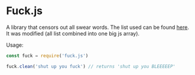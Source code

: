 # Fuck.js

A library that censors out all swear words. The list used can be found [here](https://github.com/LDNOOBW/List-of-Dirty-Naughty-Obscene-and-Otherwise-Bad-Words). It was modified (all list combined into one big js array).

Usage: 
```js
const fuck = require('fuck.js')

fuck.clean('shut up you fuck') // returns 'shut up you BLEEEEEP'
```
